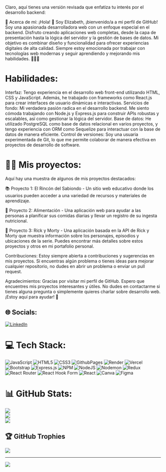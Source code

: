 
Claro, aquí tienes una versión revisada que enfatiza tu interés por el desarrollo backend:

💫 Acerca de mí:
¡Hola! 👋 Soy Elizabeth, ¡bienvenido/a a mi perfil de GitHub! Soy una apasionada desarrolladora web con un enfoque especial en el backend. Disfruto creando aplicaciones web completas, desde la capa de presentación hasta la lógica del servidor y la gestión de bases de datos. Mi objetivo es combinar diseño y funcionalidad para ofrecer experiencias digitales de alta calidad. Siempre estoy emocionada por trabajar con tecnologías web modernas y seguir aprendiendo y mejorando mis habilidades. 👩‍💻🚀

# Habilidades:

Interfaz: Tengo experiencia en el desarrollo web front-end utilizando HTML, CSS y JavaScript. Además, he trabajado con frameworks como React.js para crear interfaces de usuario dinámicas e interactivas.
Servicios de fondo: Mi verdadera pasión radica en el desarrollo backend. Me siento cómoda trabajando con Node.js y Express.js para construir APIs robustas y escalables, así como gestionar la lógica del servidor.
Base de datos: He utilizado PostgreSQL como base de datos relacional en varios proyectos, y tengo experiencia con ORM como Sequelize para interactuar con la base de datos de manera eficiente.
Control de versiones: Soy una usuaria experimentada de Git, lo que me permite colaborar de manera efectiva en proyectos de desarrollo de software.


# 👩‍💻 Mis proyectos:
Aquí hay una muestra de algunos de mis proyectos destacados:

📚 Proyecto 1: El Rincón del Sabiondo - Un sitio web educativo donde los usuarios pueden acceder a una variedad de recursos y materiales de aprendizaje.

🥙 Proyecto 2: Alimentación - Una aplicación web para ayudar a las personas a planificar sus comidas diarias y llevar un registro de su ingesta nutricional.

👾 Proyecto 3: Rick y Morty - Una aplicación basada en la API de Rick y Morty que muestra información sobre los personajes, episodios y ubicaciones de la serie.
Puedes encontrar más detalles sobre estos proyectos y otros en mi portafolio personal.

Contribuciones:
Estoy siempre abierta a contribuciones y sugerencias en mis proyectos. Si encuentras algún problema o tienes ideas para mejorar cualquier repositorio, no dudes en abrir un problema o enviar un pull request.

Agradecimientos:
Gracias por visitar mi perfil de GitHub. Espero que encuentres mis proyectos interesantes y útiles. No dudes en contactarme si tienes alguna pregunta o simplemente quieres charlar sobre desarrollo web. ¡Estoy aquí para ayudar! 🤗
## 🌐 Socials:
[![LinkedIn](https://img.shields.io/badge/LinkedIn-%230077B5.svg?logo=linkedin&logoColor=white)](https://linkedin.com/in/https://www.linkedin.com/in/elizabeth-ponce-4835b0255/) 

# 💻 Tech Stack:
![JavaScript](https://img.shields.io/badge/javascript-%23323330.svg?style=for-the-badge&logo=javascript&logoColor=%23F7DF1E) ![HTML5](https://img.shields.io/badge/html5-%23E34F26.svg?style=for-the-badge&logo=html5&logoColor=white) ![CSS3](https://img.shields.io/badge/css3-%231572B6.svg?style=for-the-badge&logo=css3&logoColor=white) ![GithubPages](https://img.shields.io/badge/github%20pages-121013?style=for-the-badge&logo=github&logoColor=white) ![Render](https://img.shields.io/badge/Render-%46E3B7.svg?style=for-the-badge&logo=render&logoColor=white) ![Vercel](https://img.shields.io/badge/vercel-%23000000.svg?style=for-the-badge&logo=vercel&logoColor=white) ![Bootstrap](https://img.shields.io/badge/bootstrap-%238511FA.svg?style=for-the-badge&logo=bootstrap&logoColor=white) ![Express.js](https://img.shields.io/badge/express.js-%23404d59.svg?style=for-the-badge&logo=express&logoColor=%2361DAFB) ![NPM](https://img.shields.io/badge/NPM-%23CB3837.svg?style=for-the-badge&logo=npm&logoColor=white) ![NodeJS](https://img.shields.io/badge/node.js-6DA55F?style=for-the-badge&logo=node.js&logoColor=white) ![Nodemon](https://img.shields.io/badge/NODEMON-%23323330.svg?style=for-the-badge&logo=nodemon&logoColor=%BBDEAD) ![Redux](https://img.shields.io/badge/redux-%23593d88.svg?style=for-the-badge&logo=redux&logoColor=white) ![React Router](https://img.shields.io/badge/React_Router-CA4245?style=for-the-badge&logo=react-router&logoColor=white) ![React Hook Form](https://img.shields.io/badge/React%20Hook%20Form-%23EC5990.svg?style=for-the-badge&logo=reacthookform&logoColor=white) ![React](https://img.shields.io/badge/react-%2320232a.svg?style=for-the-badge&logo=react&logoColor=%2361DAFB) ![Canva](https://img.shields.io/badge/Canva-%2300C4CC.svg?style=for-the-badge&logo=Canva&logoColor=white) ![Figma](https://img.shields.io/badge/figma-%23F24E1E.svg?style=for-the-badge&logo=figma&logoColor=white)
# 📊 GitHub Stats:
![](https://github-readme-stats.vercel.app/api?username=Elizabeth019&theme=dark&hide_border=false&include_all_commits=false&count_private=false)<br/>
![](https://github-readme-streak-stats.herokuapp.com/?user=Elizabeth019&theme=dark&hide_border=false)<br/>
![](https://github-readme-stats.vercel.app/api/top-langs/?username=Elizabeth019&theme=dark&hide_border=false&include_all_commits=false&count_private=false&layout=compact)

## 🏆 GitHub Trophies
![](https://github-profile-trophy.vercel.app/?username=Elizabeth019&theme=radical&no-frame=false&no-bg=false&margin-w=4)

---
[![](https://visitcount.itsvg.in/api?id=Elizabeth019&icon=0&color=11)](https://visitcount.itsvg.in)

<!-- Proudly created with GPRM ( https://gprm.itsvg.in ) -->
